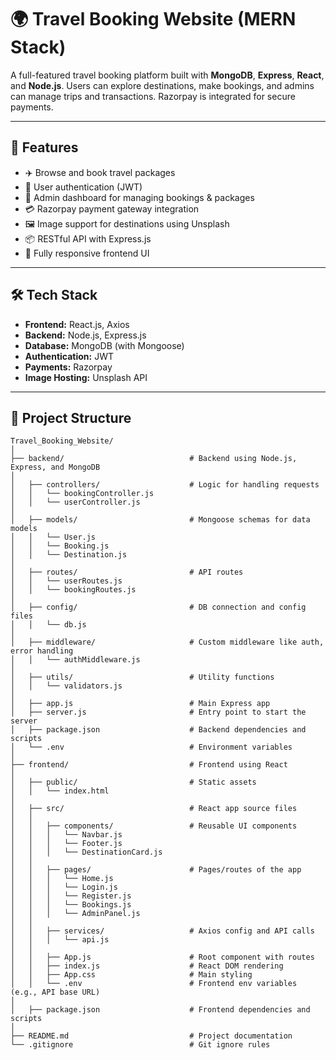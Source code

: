 # 🌍 Travel Booking Website (MERN Stack)

A full-featured travel booking platform built with **MongoDB**, **Express**, **React**, and **Node.js**. Users can explore destinations, make bookings, and admins can manage trips and transactions. Razorpay is integrated for secure payments.

---

## 🚀 Features

- ✈️ Browse and book travel packages
- 👤 User authentication (JWT)
- 🔐 Admin dashboard for managing bookings & packages
- 💳 Razorpay payment gateway integration
- 🖼️ Image support for destinations using Unsplash
- 📦 RESTful API with Express.js
- 📱 Fully responsive frontend UI

---

## 🛠️ Tech Stack

- **Frontend:** React.js, Axios
- **Backend:** Node.js, Express.js
- **Database:** MongoDB (with Mongoose)
- **Authentication:** JWT
- **Payments:** Razorpay
- **Image Hosting:** Unsplash API

---

## 📁 Project Structure
```
Travel_Booking_Website/
│
├── backend/                            # Backend using Node.js, Express, and MongoDB
│
│   ├── controllers/                    # Logic for handling requests
│   │   └── bookingController.js
│   │   └── userController.js
│
│   ├── models/                         # Mongoose schemas for data models
│   │   └── User.js
│   │   └── Booking.js
│   │   └── Destination.js
│
│   ├── routes/                         # API routes
│   │   └── userRoutes.js
│   │   └── bookingRoutes.js
│
│   ├── config/                         # DB connection and config files
│   │   └── db.js
│
│   ├── middleware/                     # Custom middleware like auth, error handling
│   │   └── authMiddleware.js
│
│   ├── utils/                          # Utility functions
│   │   └── validators.js
│
│   ├── app.js                          # Main Express app
│   ├── server.js                       # Entry point to start the server
│   ├── package.json                    # Backend dependencies and scripts
│   └── .env                            # Environment variables
│
├── frontend/                           # Frontend using React
│
│   ├── public/                         # Static assets
│   │   └── index.html
│
│   ├── src/                            # React app source files
│   │
│   │   ├── components/                 # Reusable UI components
│   │   │   └── Navbar.js
│   │   │   └── Footer.js
│   │   │   └── DestinationCard.js
│   │
│   │   ├── pages/                      # Pages/routes of the app
│   │   │   └── Home.js
│   │   │   └── Login.js
│   │   │   └── Register.js
│   │   │   └── Bookings.js
│   │   │   └── AdminPanel.js
│   │
│   │   ├── services/                   # Axios config and API calls
│   │   │   └── api.js
│   │
│   │   ├── App.js                      # Root component with routes
│   │   ├── index.js                    # React DOM rendering
│   │   ├── App.css                     # Main styling
│   │   └── .env                        # Frontend env variables (e.g., API base URL)
│
│   ├── package.json                    # Frontend dependencies and scripts
│
├── README.md                           # Project documentation
└── .gitignore                          # Git ignore rules

```
